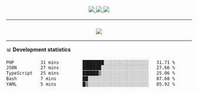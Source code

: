 <h3 align="center">
  <a href="https://github.com/hwalker928">
      <img src="https://img.shields.io/github/followers/hwalker928?label=Followers&style=for-the-badge&color=lightblue">
  </a>
  <a href="https://harryw.link/discord" alt="Discord">
      <img src="https://img.shields.io/discord/738451951758606336?label=discord&style=for-the-badge&color=lightblue"/>
  </a>
  <a href="https://harryw.link/sparked" alt="Sparked Host">
      <img src="https://img.shields.io/static/v1?label=Sponsor&message=Sparked%20Host&color=yellow&style=for-the-badge"/>
  </a>
</h3>

<hr>


<h3 align="center">
  <a href="https://github.com/hwalker928">
      <img src="https://github-profile-trophy.vercel.app/?username=hwalker928&no-bg=true&no-frame=true">
  </a>
</h3>


<hr>

📊 **Development statistics**

<!--START_SECTION:waka-->

```txt
PHP          31 mins         ████████░░░░░░░░░░░░░░░░░   31.71 %
JSON         27 mins         ███████░░░░░░░░░░░░░░░░░░   27.66 %
TypeScript   25 mins         ██████▒░░░░░░░░░░░░░░░░░░   25.06 %
Bash         7 mins          ██░░░░░░░░░░░░░░░░░░░░░░░   07.60 %
YAML         5 mins          █▒░░░░░░░░░░░░░░░░░░░░░░░   05.92 %
```

<!--END_SECTION:waka-->

